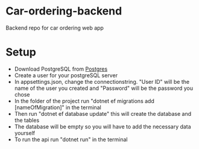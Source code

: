 # Car-ordering-backend
Backend repo for car ordering web app

<h1>Setup</h1>
<ul>
<li>Download PostgreSQL from <a href="https://www.postgresql.org/download/">Postgres</a></li>
<li>Create a user for your postgreSQL server </li>
<li>In appsettings.json, change the connectionstring. "User ID" will be the name of the user you created and "Password" will be the password you chose</li>
<li>In the folder of the project run "dotnet ef migrations add [nameOfMigration]" in the terminal</li>
<li>Then run "dotnet ef database update" this will create the database and the tables</li>
<li>The database will be empty so you will have to add the necessary data yourself</li>
<li>To run the api run "dotnet run" in the terminal</li>
</ul>
